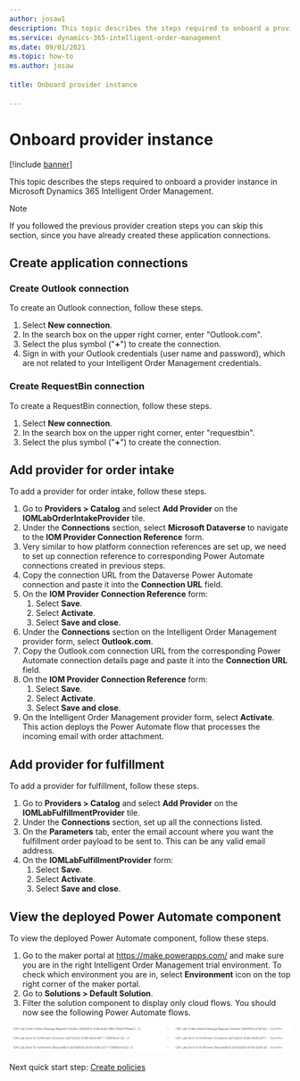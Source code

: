 ```yaml
---
author: josaw1
description: This topic describes the steps required to onboard a provider instance in Microsoft Dynamics 365 Intelligent Order Management.
ms.service: dynamics-365-intelligent-order-management
ms.date: 09/01/2021
ms.topic: how-to
ms.author: josaw

title: Onboard provider instance

---
```


# Onboard provider instance

[!include [banner](includes/banner.md)]

This topic describes the steps required to onboard a provider instance in Microsoft Dynamics 365 Intelligent Order Management.

> [!NOTE]
> If you followed the previous provider creation steps you can skip this section, since you have already created these application connections.

## Create application connections

### Create Outlook connection

To create an Outlook connection, follow these steps.

1. Select **New connection**.
1. In the search box on the upper right corner, enter "Outlook.com".
1. Select the plus symbol ("**+**") to create the connection.
1. Sign in with your Outlook credentials (user name and password), which are not related to your Intelligent Order Management credentials.

### Create RequestBin connection

To create a RequestBin connection, follow these steps.

1. Select **New connection**.
1. In the search box on the upper right corner, enter "requestbin".
1. Select the plus symbol ("**+**") to create the connection.

## Add provider for order intake

To add a provider for order intake, follow these steps.

1. Go to **Providers \> Catalog** and select **Add Provider** on the **IOMLabOrderIntakeProvider** tile.
1. Under the **Connections** section, select **Microsoft Dataverse** to navigate to the **IOM Provider Connection Reference** form.
1. Very similar to how platform connection references are set up, we need to set up connection reference to corresponding Power Automate connections created in previous steps. 
1. Copy the connection URL from the Dataverse Power Automate connection and paste it into the **Connection URL** field. 
1. On the **IOM Provider Connection Reference** form: 
    1. Select **Save**. 
    1. Select **Activate**.
    1. Select **Save and close**.
1. Under the **Connections** section on the Intelligent Order Management provider form, select **Outlook.com**.
1. Copy the Outlook.com connection URL from the corresponding Power Automate connection details page and paste it into the **Connection URL** field.
1. On the **IOM Provider Connection Reference** form: 
    1. Select **Save**. 
    1. Select **Activate**.
    1. Select **Save and close**.
1. On the Intelligent Order Management provider form, select **Activate**. This action deploys the Power Automate flow that processes the incoming email with order attachment.

## Add provider for fulfillment 

To add a provider for fulfillment, follow these steps.

1. Go to **Providers \> Catalog** and select **Add Provider** on the **IOMLabFulfillmentProvider** tile.
1. Under the **Connections** section, set up all the connections listed. 
1. On the **Parameters** tab, enter the email account where you want the fulfillment order payload to be sent to. This can be any valid email address. 
1. On the **IOMLabFulfillmentProvider** form: 
    1. Select **Save**. 
    1. Select **Activate**.
    1. Select **Save and close**.

## View the deployed Power Automate component

To view the deployed Power Automate component, follow these steps.

1. Go to the maker portal at https://make.powerapps.com/ and make sure you are in the right Intelligent Order Management trial environment. To check which environment you are in, select **Environment** icon on the top right corner of the maker portal.
1. Go to **Solutions \> Default Solution**. 
1. Filter the solution component to display only cloud flows. You should now see the following Power Automate flows.

![Power Automate cloud flows in Intelligent Order Management](media/lab_power_automate_flows.png)

Next quick start step: [Create policies](lab-create-policies.md)

